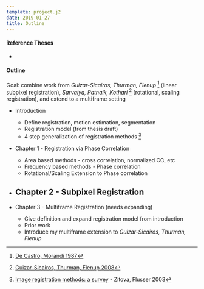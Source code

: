 ```yaml
---
template: project.j2
date: 2019-01-27
title: Outline
---
```


#### Reference Theses

- [](http://hdl.handle.net/2142/55634)

#### Outline

Goal: combine work from *Guizar-Sicairos, Thurman, Fienup* [^5] (linear subpixel registration), *Sarvaiya, Patnaik, Kothari* [^6] (rotational, scaling registration), and extend to a multiframe setting

- Introduction
    - Define registration, motion estimation, segmentation
    - Registration model (from thesis draft) [](https://uiuc-sine.github.io/thesis/intro.html#introduction)
    - 4 step generalization of registration methods [^2]
    
- Chapter 1 - Registration via Phase Correlation
    - Area based methods - cross correlation, normalized CC, etc
    - Frequency based methods - Phase correlation
    - Rotational/Scaling Extension to Phase correlation
    
- Chapter 2 - Subpixel Registration
    - 
    
- Chapter 3 - Multiframe Registration (needs expanding)
    - Give definition and expand registration model from introduction
    - Prior work
    - Introduce my multiframe extension to *Guizar-Sicairos, Thurman, Fienup*


[^2]: [Image registration methods: a survey](https://www.sciencedirect.com/science/article/pii/S0262885603001379/pdfft?md5=9ac6884a88ac624d4861de8fe7666e27&pid=1-s2.0-S0262885603001379-main.pdf) - Zitova, Flusser 2003
[^5]: [De Castro, Morandi 1987](https://ieeexplore.ieee.org/document/4767966)
[^6]: [Guizar-Sicairos, Thurman, Fienup 2008](https://www.osapublishing.org/ol/viewmedia.cfm?uri=ol-33-2-156&seq=0)
[^8]: [Sarvaiya, Patnaik, Kothari 2012](http://www.jprr.org/index.php/jprr/article/view/355)

